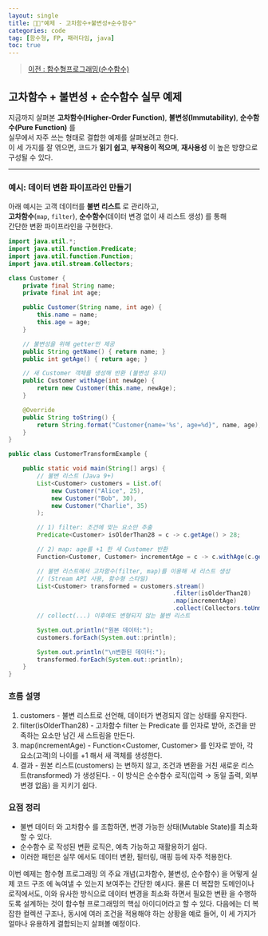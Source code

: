 ```yaml
---
layout: single
title: 🧑‍💻"예제 - 고차함수+불변성+순수함수"
categories: code
tag: [함수형, FP, 패러다임, java]
toc: true
---
```


> [이전 : 함수형프로그래밍(순수함수)](../code_함수형프로그래밍(순수함수))

## 고차함수 + 불변성 + 순수함수 실무 예제

지금까지 살펴본 **고차함수(Higher-Order Function)**, **불변성(Immutability)**, **순수함수(Pure Function)** 를  
실무에서 자주 쓰는 형태로 결합한 예제를 살펴보려고 한다.  
이 세 가지를 잘 엮으면, 코드가 **읽기 쉽고**, **부작용이 적으며**, **재사용성** 이 높은 방향으로 구성될 수 있다.

---

### 예시: 데이터 변환 파이프라인 만들기

아래 예시는 고객 데이터를 **불변 리스트** 로 관리하고,  
**고차함수**(`map`, `filter`), **순수함수**(데이터 변경 없이 새 리스트 생성) 를 통해  
간단한 변환 파이프라인을 구현한다.

```java
import java.util.*;
import java.util.function.Predicate;
import java.util.function.Function;
import java.util.stream.Collectors;

class Customer {
    private final String name;
    private final int age;

    public Customer(String name, int age) {
        this.name = name;
        this.age = age;
    }

    // 불변성을 위해 getter만 제공
    public String getName() { return name; }
    public int getAge() { return age; }

    // 새 Customer 객체를 생성해 반환 (불변성 유지)
    public Customer withAge(int newAge) {
        return new Customer(this.name, newAge);
    }

    @Override
    public String toString() {
        return String.format("Customer{name='%s', age=%d}", name, age);
    }
}

public class CustomerTransformExample {

    public static void main(String[] args) {
        // 불변 리스트 (Java 9+)
        List<Customer> customers = List.of(
            new Customer("Alice", 25),
            new Customer("Bob", 30),
            new Customer("Charlie", 35)
        );

        // 1) filter: 조건에 맞는 요소만 추출
        Predicate<Customer> isOlderThan28 = c -> c.getAge() > 28;

        // 2) map: age를 +1 한 새 Customer 반환
        Function<Customer, Customer> incrementAge = c -> c.withAge(c.getAge() + 1);

        // 불변 리스트에서 고차함수(filter, map)를 이용해 새 리스트 생성
        // (Stream API 사용, 함수형 스타일)
        List<Customer> transformed = customers.stream()
                                              .filter(isOlderThan28) 
                                              .map(incrementAge)
                                              .collect(Collectors.toUnmodifiableList()); 
        // collect(...) 이후에도 변형되지 않는 불변 리스트

        System.out.println("원본 데이터:");
        customers.forEach(System.out::println);

        System.out.println("\n변환된 데이터:");
        transformed.forEach(System.out::println);
    }
}
```
### 흐름 설명
1.	customers
        - 불변 리스트로 선언해, 데이터가 변경되지 않는 상태를 유지한다.
2.	filter(isOlderThan28)
        - 고차함수 filter 는 Predicate<Customer> 를 인자로 받아, 조건을 만족하는 요소만 남긴 새 스트림을 만든다.
3.	map(incrementAge)
        - Function<Customer, Customer> 를 인자로 받아, 각 요소(고객)의 나이를 +1 해서 새 객체를 생성한다.
4.	결과
        - 원본 리스트(customers) 는 변하지 않고, 조건과 변환을 거친 새로운 리스트(transformed) 가 생성된다.
        - 이 방식은 순수함수 로직(입력 → 동일 출력, 외부 변경 없음) 을 지키기 쉽다.

### 요점 정리
 - 불변 데이터 와 고차함수 를 조합하면, 변경 가능한 상태(Mutable State)를 최소화할 수 있다.
 - 순수함수 로 작성된 변환 로직은, 예측 가능하고 재활용하기 쉽다.
 - 이러한 패턴은 실무 에서도 데이터 변환, 필터링, 매핑 등에 자주 적용한다.

이번 예제는 함수형 프로그래밍 의 주요 개념(고차함수, 불변성, 순수함수) 을 어떻게 실제 코드 구조 에 녹여낼 수 있는지 보여주는 간단한 예시다.
물론 더 복잡한 도메인이나 로직에서도, 이와 유사한 방식으로 데이터 변경을 최소화 하면서 필요한 변환 을 수행하도록 설계하는 것이 함수형 프로그래밍의 핵심 아이디어라고 할 수 있다.
다음에는 더 복잡한 컬렉션 구조나, 동시에 여러 조건을 적용해야 하는 상황을 예로 들어, 이 세 가지가 얼마나 유용하게 결합되는지 살펴볼 예정이다.